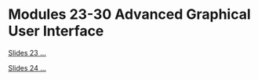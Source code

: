 # Modules 23-30 Advanced Graphical User Interface

[Slides 23 ...](/slides/?23.md)

[Slides 24 ...](/slides/?24.md)
